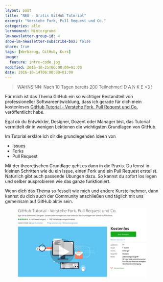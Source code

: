 ```yaml
---
layout: post
title: "NEU - Gratis GitHub Tutorial"
excerpt: "Verstehe Fork, Pull Request und Co."
categories: alle
lernmoment: Hintergrund
lm-newsletter-group-id: 4
show-lm-newsletter-subscribe-box: false
share: true
tags: [Werkzeug, GitHub, Kurs]
image:
  feature: intro-code.jpg
modified: 2016-10-25T06:00:00+01:00 
date: 2016-10-14T06:00:00+01:00
---
```


> WAHNSINN: Nach 10 Tagen bereits 200 Teilnehmer! D A N K E <3 !

Für mich ist das Thema GitHub ein so wichtiger Bestandteil von professioneller Softwareentwicklung, dass ich gerade für dich mein kostenloses [GitHub Tutorial - Verstehe Fork, Pull Request und Co.](https://www.udemy.com/github-tutorial-deutsch/) veröffentlicht habe.

Egal ob du Entwickler, Designer, Dozent oder Manager bist, das Tutorial vermittelt dir in wenigen Lektionen die wichtigsten Grundlagen von GitHub.

Im Tutorial erkläre ich dir die grundlegenden Ideen von

 - Issues
 - Forks
 - Pull Request

Mit der theoretischen Grundlage geht es dann in die Praxis. Du lernst in kleinen Schritten wie du ein Issue, einen Fork und ein Pull Request erstellst. Natürlich gibt auch passende Übungen dazu. So kannst du sofort los legen und selber ausprobieren wie das ganze funktioniert.

Wenn dich das Thema so fesselt wie mich und andere Kursteilnehmer, dann kannst du dich auch der Community anschließen und täglich mit uns gemeinsam auf GitHub aktiv sein.

<figure>
	<a href="https://www.udemy.com/github-tutorial-deutsch/" target="_blank"><img src="/images/UGiHuTut_LandingPage.jpg" alt="image"></a>
</figure>
